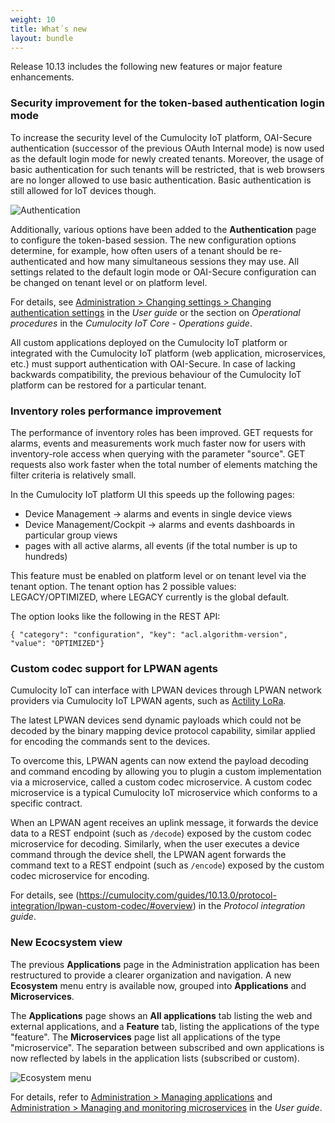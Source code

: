 ```yaml
---
weight: 10
title: What´s new
layout: bundle
---
```


Release 10.13 includes the following new features or major feature enhancements.

### Security improvement for the token-based authentication login mode

To increase the security level of the Cumulocity IoT platform, OAI-Secure authentication (successor of the previous OAuth Internal mode) is now used as the default login mode for newly created tenants. Moreover, the usage of basic authentication for such tenants will be restricted, that is web browsers are no longer allowed to use basic authentication. Basic authentication is still allowed for IoT devices though.

![Authentication](/images/release-notes/admin-auth-config.png)

 Additionally, various options have been added to the **Authentication** page to configure the token-based session. The new configuration options determine, for example, how often users of a tenant should be re-authenticated and how many simultaneous sessions they may use. All settings related to the default login mode or OAI-Secure configuration can be changed on tenant level or on platform level.

 For details, see [Administration > Changing settings > Changing authentication settings](https://cumulocity.com/guides/10.13.0/users-guide/administration/#authentication) in the *User guide* or the section on *Operational procedures* in the *Cumulocity IoT Core - Operations guide*.

All custom applications deployed on the Cumulocity IoT platform or integrated with the Cumulocity IoT platform (web application, microservices, etc.) must support authentication with OAI-Secure. In case of lacking backwards compatibility, the previous behaviour of the Cumulocity IoT platform can be restored for a particular tenant.

### Inventory roles performance improvement

The performance of inventory roles has been improved. GET requests for alarms, events and measurements work much faster now for users with inventory-role access when querying with the parameter "source". GET requests also work faster when the total number of elements matching the filter criteria is relatively small.

In the Cumulocity IoT platform UI this speeds up the following pages:

* Device Management -> alarms and events in single device views
* Device Management/Cockpit -> alarms and events dashboards in particular group views
* pages with all active alarms, all events (if the total number is up to hundreds)

This feature must be enabled on platform level or on tenant level via the tenant option. The tenant option has 2 possible values: LEGACY/OPTIMIZED, where LEGACY currently is the global default.

The option looks like the following in the REST API:

`{ "category": "configuration", "key": "acl.algorithm-version", "value": "OPTIMIZED"}`


### Custom codec support for LPWAN agents

Cumulocity IoT can interface with LPWAN devices through LPWAN network providers via Cumulocity IoT LPWAN agents, such as [Actility LoRa](https://cumulocity.com/guides/10.13.0/protocol-integration/lora-actility/).

The latest LPWAN devices send dynamic payloads which could not be decoded by the binary mapping device protocol capability, similar applied for encoding the commands sent to the devices.

To overcome this, LPWAN agents can now extend the payload decoding and command encoding by allowing you to plugin a custom implementation via a microservice, called a custom codec microservice. A custom codec microservice is a typical Cumulocity IoT microservice which conforms to a specific contract.

When an LPWAN agent receives an uplink message, it forwards the device data to a REST endpoint (such as `/decode`) exposed by the custom codec microservice for decoding. Similarly, when the user executes a device command through the device shell, the LPWAN agent forwards the command text to a REST endpoint (such as `/encode`) exposed by the custom codec microservice for encoding.

For details, see (https://cumulocity.com/guides/10.13.0/protocol-integration/lpwan-custom-codec/#overview) in the *Protocol integration guide*.


### New Ecocsystem view

The previous **Applications** page in the Administration application has been restructured to provide a clearer organization and navigation. A new **Ecosystem** menu entry is available now, grouped into **Applications** and **Microservices**.

The **Applications** page shows an **All applications** tab listing the web and external applications, and a **Feature** tab, listing the applications of the type "feature". The **Microservices** page list all applications of the type "microservice". The separation between subscribed and own applications is now reflected by labels in the application lists (subscribed or custom).

![Ecosystem menu](/images/release-notes/admin-ecosystem.png)

For details, refer to [Administration > Managing applications](https://cumulocity.com/guides/10.13.0/users-guide/administration/#managing-applications) and [Administration > Managing and monitoring microservices](https://cumulocity.com/guides/10.13.0/users-guide/administration/#managing-microservices) in the *User guide*.
